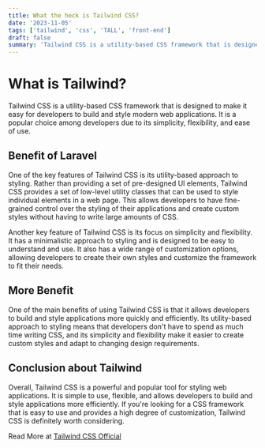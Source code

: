 ```yaml
---
title: What the heck is Tailwind CSS?
date: '2023-11-05'
tags: ['tailwind', 'css', 'TALL', 'front-end']
draft: false
summary: 'Tailwind CSS is a utility-based CSS framework that is designed to make it easy for developers to build and style modern web applications.'
---
```


# What is Tailwind?

Tailwind CSS is a utility-based CSS framework that is designed to make it easy for developers to build and style modern web applications. It is a popular choice among developers due to its simplicity, flexibility, and ease of use.

## Benefit of Laravel

One of the key features of Tailwind CSS is its utility-based approach to styling. Rather than providing a set of pre-designed UI elements, Tailwind CSS provides a set of low-level utility classes that can be used to style individual elements in a web page. This allows developers to have fine-grained control over the styling of their applications and create custom styles without having to write large amounts of CSS.

Another key feature of Tailwind CSS is its focus on simplicity and flexibility. It has a minimalistic approach to styling and is designed to be easy to understand and use. It also has a wide range of customization options, allowing developers to create their own styles and customize the framework to fit their needs.

## More Benefit

One of the main benefits of using Tailwind CSS is that it allows developers to build and style applications more quickly and efficiently. Its utility-based approach to styling means that developers don't have to spend as much time writing CSS, and its simplicity and flexibility make it easier to create custom styles and adapt to changing design requirements.

## Conclusion about Tailwind

Overall, Tailwind CSS is a powerful and popular tool for styling web applications. It is simple to use, flexible, and allows developers to build and style applications more efficiently. If you're looking for a CSS framework that is easy to use and provides a high degree of customization, Tailwind CSS is definitely worth considering.

Read More at <a href="https://tailwindcss.com/">Tailwind CSS Official</a>
